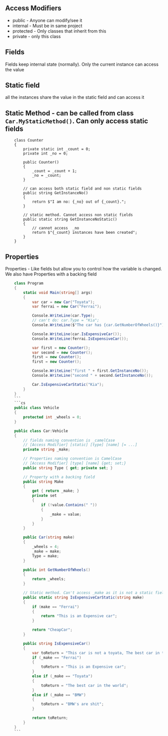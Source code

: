 ## Access Modifiers
- public - Anyone can modify/see it
- internal - Must be in same project
- protected - Only classes that inherit from this
- private - only this class

## Fields
Fields keep internal state (normally). Only the current instance can access the value

## Static field
all the instances share the value in the static field and can access it

## Static Method - can be called from class `Car.MyStaticMethod()`. Can only access static fields
```
    class Counter
    {
        private static int _count = 0;
        private int _no = 0;

        public Counter()
        {
            _count = _count + 1;
            _no = _count;
        }

        // can access both static field and non static fields
        public string GetInstanceNo()
        {
            return $"I am no: {_no} out of {_count}.";
        }

        // static method. Cannot access non static fields
        public static string GetInstanceNoStatic()
        {
            // cannot access  _no
            return $"{_count} instances have been created";
        }
    }
```
## Properties
Properties - Like fields but allow you to control how the variable is changed. 
We also have Properties with a backing field
```cs
    class Program
    {
        static void Main(string[] args)
        {
            var car = new Car("Toyata");
            var ferrai = new Car("Ferrai");

            Console.WriteLine(car.Type);
            // can't do: car.Type = "Kia";
            Console.WriteLine($"The car has {car.GetNumberOfWheels()}");

            Console.WriteLine(car.IsExpensiveCar());
            Console.WriteLine(ferrai.IsExpensiveCar());

            var first = new Counter();
            var second = new Counter();
            first = new Counter();
            first = new Counter();

            Console.WriteLine("first " + first.GetInstanceNo());
            Console.WriteLine("second " + second.GetInstanceNo());

            Car.IsExpensiveCarStatic("Kia");
        }
    }
    ```
    ```cs
    public class Vehicle
    {
        protected int _wheels = 0;
    }

    public class Car:Vehicle
    {
        // fields naming convention is _camelCase
        // [Access Modifier] [static] [type] [name] [= ...]
        private string _make;

        // Properties naming convention is CamelCase
        // [Access Modifier] [type] [name] {get; set;}
        public string Type { get; private set; }

        // Property with a backing field
        public string Make
        {
            get { return _make; }
            private set
            {
                if (!value.Contains(" "))
                {
                    _make = value;
                }
            }
        }

        public Car(string make)
        {
            _wheels = 4;
            _make = make;
            Type = make;
        }

        public int GetNumberOfWheels()
        {
            return _wheels;
        }

        // Static method. Can't access _make as it is not a static field
        public static string IsExpensiveCarStatic(string make)
        {
            if (make == "Ferrai")
            {
                return "This is an Expensive car";
            }

            return "CheapCar";
        }

        public string IsExpensiveCar()
        {
            var toReturn = "This car is not a toyata, The best car in the world";
            if (_make == "Ferrai")
            {
                toReturn = "This is an Expensive car";
            }
            else if (_make == "Toyata")
            {
                toReturn = "The best car in the world";
            }
            else if (_make == "BMW")
            {
                toReturn = "BMW's are shit";
            }

            return toReturn;
        }
    }
    ```
    
